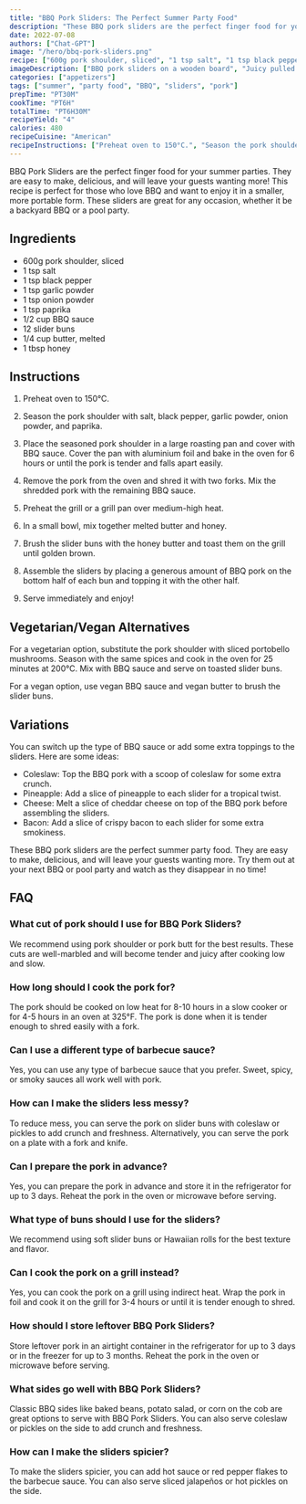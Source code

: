 ```yaml
---
title: "BBQ Pork Sliders: The Perfect Summer Party Food"
description: "These BBQ pork sliders are the perfect finger food for your summer parties. They are easy to make, delicious, and will leave your guests wanting more!"
date: 2022-07-08
authors: ["Chat-GPT"]
image: "/hero/bbq-pork-sliders.png"
recipe: ["600g pork shoulder, sliced", "1 tsp salt", "1 tsp black pepper", "1 tsp garlic powder", "1 tsp onion powder", "1 tsp paprika", "1/2 cup BBQ sauce", "12 slider buns", "1/4 cup butter, melted", "1 tbsp honey"]
imageDescription: ["BBQ pork sliders on a wooden board", "Juicy pulled pork", "Soft slider buns", "BBQ sauce drizzled on top"]
categories: ["appetizers"]
tags: ["summer", "party food", "BBQ", "sliders", "pork"]
prepTime: "PT30M"
cookTime: "PT6H"
totalTime: "PT6H30M"
recipeYield: "4"
calories: 480
recipeCuisine: "American"
recipeInstructions: ["Preheat oven to 150°C.", "Season the pork shoulder with salt, black pepper, garlic powder, onion powder, and paprika.", "Place the seasoned pork shoulder in a large roasting pan and cover with BBQ sauce. Cover the pan with aluminium foil and bake in the oven for 6 hours or until the pork is tender and falls apart easily.", "Remove the pork from the oven and shred it with two forks. Mix the shredded pork with the remaining BBQ sauce.", "Preheat the grill or a grill pan over medium-high heat.", "In a small bowl, mix together melted butter and honey.", "Brush the slider buns with the honey butter and toast them on the grill until golden brown.", "Assemble the sliders by placing a generous amount of BBQ pork on the bottom half of each bun and topping it with the other half.", "Serve immediately and enjoy!"]
---
```


BBQ Pork Sliders are the perfect finger food for your summer parties. They are easy to make, delicious, and will leave your guests wanting more! This recipe is perfect for those who love BBQ and want to enjoy it in a smaller, more portable form. These sliders are great for any occasion, whether it be a backyard BBQ or a pool party.

## Ingredients

- 600g pork shoulder, sliced
- 1 tsp salt
- 1 tsp black pepper
- 1 tsp garlic powder
- 1 tsp onion powder
- 1 tsp paprika
- 1/2 cup BBQ sauce
- 12 slider buns
- 1/4 cup butter, melted
- 1 tbsp honey

## Instructions

1. Preheat oven to 150°C.

2. Season the pork shoulder with salt, black pepper, garlic powder, onion powder, and paprika.

3. Place the seasoned pork shoulder in a large roasting pan and cover with BBQ sauce. Cover the pan with aluminium foil and bake in the oven for 6 hours or until the pork is tender and falls apart easily.

4. Remove the pork from the oven and shred it with two forks. Mix the shredded pork with the remaining BBQ sauce.

5. Preheat the grill or a grill pan over medium-high heat.

6. In a small bowl, mix together melted butter and honey.

7. Brush the slider buns with the honey butter and toast them on the grill until golden brown.

8. Assemble the sliders by placing a generous amount of BBQ pork on the bottom half of each bun and topping it with the other half.

9. Serve immediately and enjoy!

## Vegetarian/Vegan Alternatives

For a vegetarian option, substitute the pork shoulder with sliced portobello mushrooms. Season with the same spices and cook in the oven for 25 minutes at 200°C. Mix with BBQ sauce and serve on toasted slider buns.

For a vegan option, use vegan BBQ sauce and vegan butter to brush the slider buns.

## Variations

You can switch up the type of BBQ sauce or add some extra toppings to the sliders. Here are some ideas:

- Coleslaw: Top the BBQ pork with a scoop of coleslaw for some extra crunch.
- Pineapple: Add a slice of pineapple to each slider for a tropical twist.
- Cheese: Melt a slice of cheddar cheese on top of the BBQ pork before assembling the sliders.
- Bacon: Add a slice of crispy bacon to each slider for some extra smokiness.

These BBQ pork sliders are the perfect summer party food. They are easy to make, delicious, and will leave your guests wanting more. Try them out at your next BBQ or pool party and watch as they disappear in no time!

## FAQ

### What cut of pork should I use for BBQ Pork Sliders?

We recommend using pork shoulder or pork butt for the best results. These cuts are well-marbled and will become tender and juicy after cooking low and slow.

### How long should I cook the pork for?

The pork should be cooked on low heat for 8-10 hours in a slow cooker or for 4-5 hours in an oven at 325°F. The pork is done when it is tender enough to shred easily with a fork.

### Can I use a different type of barbecue sauce?

Yes, you can use any type of barbecue sauce that you prefer. Sweet, spicy, or smoky sauces all work well with pork.

### How can I make the sliders less messy?

To reduce mess, you can serve the pork on slider buns with coleslaw or pickles to add crunch and freshness. Alternatively, you can serve the pork on a plate with a fork and knife.

### Can I prepare the pork in advance?

Yes, you can prepare the pork in advance and store it in the refrigerator for up to 3 days. Reheat the pork in the oven or microwave before serving.

### What type of buns should I use for the sliders?

We recommend using soft slider buns or Hawaiian rolls for the best texture and flavor.

### Can I cook the pork on a grill instead?

Yes, you can cook the pork on a grill using indirect heat. Wrap the pork in foil and cook it on the grill for 3-4 hours or until it is tender enough to shred.

### How should I store leftover BBQ Pork Sliders?

Store leftover pork in an airtight container in the refrigerator for up to 3 days or in the freezer for up to 3 months. Reheat the pork in the oven or microwave before serving.

### What sides go well with BBQ Pork Sliders?

Classic BBQ sides like baked beans, potato salad, or corn on the cob are great options to serve with BBQ Pork Sliders. You can also serve coleslaw or pickles on the side to add crunch and freshness.

### How can I make the sliders spicier?

To make the sliders spicier, you can add hot sauce or red pepper flakes to the barbecue sauce. You can also serve sliced jalapeños or hot pickles on the side.